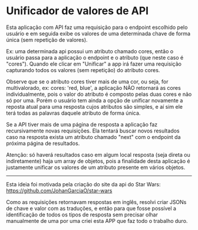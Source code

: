 # Unificador de valores de API
Esta aplicação com API faz uma requisição para o endpoint escolhido pelo usuário e em seguida exibe os valores de uma determinada chave de forma única (sem repetição de valores). 

Ex: uma determinada api possui um atributo chamado cores, então o usuário passa para a aplicação o endpoint e o atributo (que neste caso é "cores"). Quando ele clicar em "Unificar" a app irá fazer uma requisição capturando todos os valores (sem repetição) do atributo cores.

Observe que se o atributo cores tiver mais de uma cor, ou seja, for multivalorado, ex: cores: 'red, blue', a aplicação NÃO retornará as cores individualmente, pois o valor do atributo é composto pelas duas cores e não só por uma. Porém o usuário tem ainda a opção de unificar novamente a reposta atual para uma resposta cujos atributos são simples, e aí sim ele terá todas as palavras daquele atributo de forma única.

Se a API tiver mais de uma página de resposta a aplicação faz recursivamente novas requisições. Ela tentará buscar novos resultados caso na resposta exista um atributo chamado "next" com o endpoint da próxima página de resultados.

Atenção: só haverá resultados caso em algum local resposta (seja direta ou indiretamente) haja um array de objetos, pois a finalidade desta aplicação é justamente unificar os valores de um atributo presente em vários objetos.

**********************************************************************************************************

Esta ideia foi motivada pela criação do site da api do Star Wars: https://github.com/JohanGarciaO/star-wars

Como as requisições retornavam respostas em inglês, resolvi criar JSONs de chave e valor com as traduções, e então para que fosse possível a identificação de todos os tipos de resposta sem precisar olhar manualmente de uma por uma criei esta APP que faz todo o trabalho duro.
